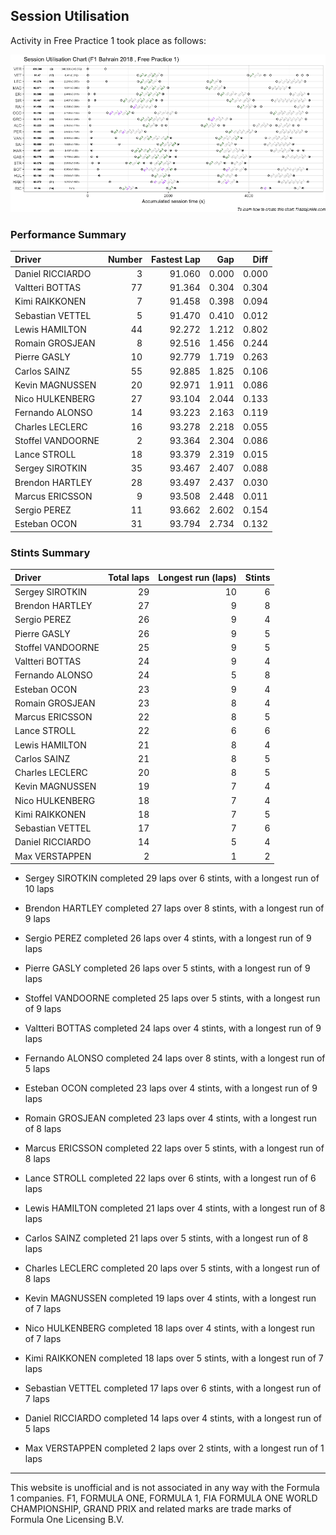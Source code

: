 ## Session Utilisation

Activity in Free Practice 1 took place as follows:

![](images/f1_2018_bah_P1-utilisation-1.png)<!-- -->


### Performance Summary

| Driver            | Number | Fastest Lap |   Gap |  Diff |
| :---------------- | -----: | ----------: | ----: | ----: |
| Daniel RICCIARDO  |      3 |      91.060 | 0.000 | 0.000 |
| Valtteri BOTTAS   |     77 |      91.364 | 0.304 | 0.304 |
| Kimi RAIKKONEN    |      7 |      91.458 | 0.398 | 0.094 |
| Sebastian VETTEL  |      5 |      91.470 | 0.410 | 0.012 |
| Lewis HAMILTON    |     44 |      92.272 | 1.212 | 0.802 |
| Romain GROSJEAN   |      8 |      92.516 | 1.456 | 0.244 |
| Pierre GASLY      |     10 |      92.779 | 1.719 | 0.263 |
| Carlos SAINZ      |     55 |      92.885 | 1.825 | 0.106 |
| Kevin MAGNUSSEN   |     20 |      92.971 | 1.911 | 0.086 |
| Nico HULKENBERG   |     27 |      93.104 | 2.044 | 0.133 |
| Fernando ALONSO   |     14 |      93.223 | 2.163 | 0.119 |
| Charles LECLERC   |     16 |      93.278 | 2.218 | 0.055 |
| Stoffel VANDOORNE |      2 |      93.364 | 2.304 | 0.086 |
| Lance STROLL      |     18 |      93.379 | 2.319 | 0.015 |
| Sergey SIROTKIN   |     35 |      93.467 | 2.407 | 0.088 |
| Brendon HARTLEY   |     28 |      93.497 | 2.437 | 0.030 |
| Marcus ERICSSON   |      9 |      93.508 | 2.448 | 0.011 |
| Sergio PEREZ      |     11 |      93.662 | 2.602 | 0.154 |
| Esteban OCON      |     31 |      93.794 | 2.734 | 0.132 |


### Stints Summary

| Driver            | Total laps | Longest run (laps) | Stints |
| :---------------- | ---------: | -----------------: | -----: |
| Sergey SIROTKIN   |         29 |                 10 |      6 |
| Brendon HARTLEY   |         27 |                  9 |      8 |
| Sergio PEREZ      |         26 |                  9 |      4 |
| Pierre GASLY      |         26 |                  9 |      5 |
| Stoffel VANDOORNE |         25 |                  9 |      5 |
| Valtteri BOTTAS   |         24 |                  9 |      4 |
| Fernando ALONSO   |         24 |                  5 |      8 |
| Esteban OCON      |         23 |                  9 |      4 |
| Romain GROSJEAN   |         23 |                  8 |      4 |
| Marcus ERICSSON   |         22 |                  8 |      5 |
| Lance STROLL      |         22 |                  6 |      6 |
| Lewis HAMILTON    |         21 |                  8 |      4 |
| Carlos SAINZ      |         21 |                  8 |      5 |
| Charles LECLERC   |         20 |                  8 |      5 |
| Kevin MAGNUSSEN   |         19 |                  7 |      4 |
| Nico HULKENBERG   |         18 |                  7 |      4 |
| Kimi RAIKKONEN    |         18 |                  7 |      5 |
| Sebastian VETTEL  |         17 |                  7 |      6 |
| Daniel RICCIARDO  |         14 |                  5 |      4 |
| Max VERSTAPPEN    |          2 |                  1 |      2 |

  - Sergey SIROTKIN completed 29 laps over 6 stints, with a longest run
    of 10 laps

  - Brendon HARTLEY completed 27 laps over 8 stints, with a longest run
    of 9 laps

  - Sergio PEREZ completed 26 laps over 4 stints, with a longest run of
    9 laps

  - Pierre GASLY completed 26 laps over 5 stints, with a longest run of
    9 laps

  - Stoffel VANDOORNE completed 25 laps over 5 stints, with a longest
    run of 9 laps

  - Valtteri BOTTAS completed 24 laps over 4 stints, with a longest run
    of 9 laps

  - Fernando ALONSO completed 24 laps over 8 stints, with a longest run
    of 5 laps

  - Esteban OCON completed 23 laps over 4 stints, with a longest run of
    9 laps

  - Romain GROSJEAN completed 23 laps over 4 stints, with a longest run
    of 8 laps

  - Marcus ERICSSON completed 22 laps over 5 stints, with a longest run
    of 8 laps

  - Lance STROLL completed 22 laps over 6 stints, with a longest run of
    6 laps

  - Lewis HAMILTON completed 21 laps over 4 stints, with a longest run
    of 8 laps

  - Carlos SAINZ completed 21 laps over 5 stints, with a longest run of
    8 laps

  - Charles LECLERC completed 20 laps over 5 stints, with a longest run
    of 8 laps

  - Kevin MAGNUSSEN completed 19 laps over 4 stints, with a longest run
    of 7 laps

  - Nico HULKENBERG completed 18 laps over 4 stints, with a longest run
    of 7 laps

  - Kimi RAIKKONEN completed 18 laps over 5 stints, with a longest run
    of 7 laps

  - Sebastian VETTEL completed 17 laps over 6 stints, with a longest run
    of 7 laps

  - Daniel RICCIARDO completed 14 laps over 4 stints, with a longest run
    of 5 laps

  - Max VERSTAPPEN completed 2 laps over 2 stints, with a longest run of
    1 laps

-----

This website is unofficial and is not associated in any way with the
Formula 1 companies. F1, FORMULA ONE, FORMULA 1, FIA FORMULA ONE WORLD
CHAMPIONSHIP, GRAND PRIX and related marks are trade marks of Formula
One Licensing B.V.
